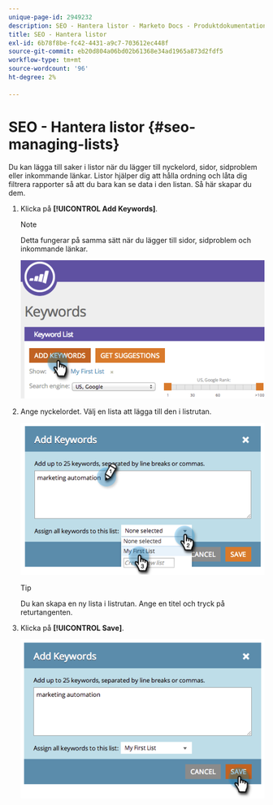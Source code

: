 ```yaml
---
unique-page-id: 2949232
description: SEO - Hantera listor - Marketo Docs - Produktdokumentation
title: SEO - Hantera listor
exl-id: 6b78f8be-fc42-4431-a9c7-703612ec448f
source-git-commit: eb20d804a06bd02b61368e34ad1965a873d2fdf5
workflow-type: tm+mt
source-wordcount: '96'
ht-degree: 2%

---
```


# SEO - Hantera listor {#seo-managing-lists}

Du kan lägga till saker i listor när du lägger till nyckelord, sidor, sidproblem eller inkommande länkar. Listor hjälper dig att hålla ordning och låta dig filtrera rapporter så att du bara kan se data i den listan. Så här skapar du dem.

1. Klicka på **[!UICONTROL Add Keywords]**.

   >[!NOTE]
   >
   >Detta fungerar på samma sätt när du lägger till sidor, sidproblem och inkommande länkar.

   ![](assets/image2014-9-18-13-3a24-3a35.png)

1. Ange nyckelordet. Välj en lista att lägga till den i listrutan.

   ![](assets/image2014-9-18-13-3a24-3a50.png)

   >[!TIP]
   >
   >Du kan skapa en ny lista i listrutan. Ange en titel och tryck på returtangenten.

1. Klicka på **[!UICONTROL Save]**.

   ![](assets/image2014-9-18-13-3a25-3a36.png)
